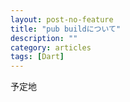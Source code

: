 ```yaml
---
layout: post-no-feature
title: "pub buildについて"
description: ""
category: articles
tags: [Dart]
---
```


予定地
